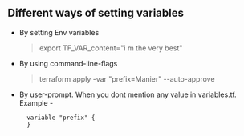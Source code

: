 ## Different ways of setting variables

- By setting Env variables
  > export TF_VAR_content="i m the very best"
- By using command-line-flags
  > terraform apply -var "prefix=Manier" --auto-approve
- By user-prompt. When you dont mention any value in variables.tf. Example - 
  ```
    variable "prefix" {
    }
  ```
